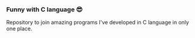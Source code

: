 ### Funny with C language :sunglasses:

Repository to join amazing programs I've developed in C language in only one place.
